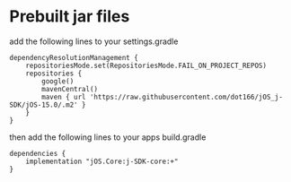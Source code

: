 # Prebuilt jar files

add the following lines to your settings.gradle
```
dependencyResolutionManagement {
    repositoriesMode.set(RepositoriesMode.FAIL_ON_PROJECT_REPOS)
    repositories {
        google()
        mavenCentral()
        maven { url 'https://raw.githubusercontent.com/dot166/jOS_j-SDK/jOS-15.0/.m2' }
    }
}
```

then add the following lines to your apps build.gradle
```
dependencies {
    implementation "jOS.Core:j-SDK-core:+"
}
```
